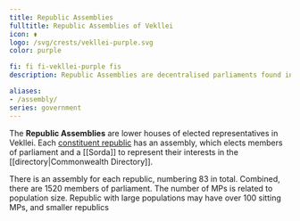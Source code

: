 ```yaml
---
title: Republic Assemblies
fulltitle: Republic Assemblies of Vekllei
icon: ⚱️
logo: /svg/crests/vekllei-purple.svg
color: purple

fi: fi fi-vekllei-purple fis
description: Republic Assemblies are decentralised parliaments found in each constituent republic in Vekllei.

aliases:
- /assembly/
series: government
---
```

The <span class="fi fi-vekllei-purple fis"></span> **Republic Assemblies** are lower houses of elected representatives in Vekllei. Each [constituent republic](/republics/) has an assembly, which elects members of parliament and a [[Sorda]] to represent their interests in the [[directory|Commonwealth Directory]].

There is an assembly for each republic, numbering 83 in total. Combined, there are 1520 members of parliament. The number of MPs is related to population size. Republic with large populations may have over 100 sitting MPs, and smaller republics

